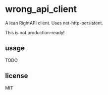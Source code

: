 
# wrong_api_client

A lean RightAPI client. Uses net-http-persistent.

This is not production-ready!


## usage

TODO


## license

MIT

